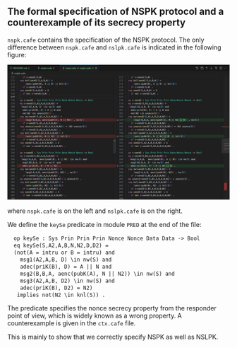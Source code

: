 ## The formal specification of NSPK protocol and a counterexample of its secrecy property

`nspk.cafe` contains the specification of the NSPK protocol. The only difference between `nspk.cafe` and `nslpk.cafe` is indicated in the following figure:

![diff](diff.png)

where `nspk.cafe` is on the left and `nslpk.cafe` is on the right. 

We define the `keySe` predicate in module `PRED` at the end of the file:
```  
  op keySe : Sys Prin Prin Prin Nonce Nonce Data Data -> Bool
  eq keySe(S,A2,A,B,N,N2,D,D2) = 
  (not(A = intru or B = intru) and
    msg1(A2,A,B, D) \in nw(S) and 
    adec(priK(B), D) = A || N and 
    msg2(B,B,A, aenc(pubK(A), N || N2)) \in nw(S) and 
    msg3(A2,A,B, D2) \in nw(S) and 
    adec(priK(B), D2) = N2)
   implies not(N2 \in knl(S)) .
```

The predicate specifies the nonce secrecy property from the responder point of view, which is widely known as a wrong property. A counterexample is given in the `ctx.cafe` file.

This is mainly to show that we correctly specify NSPK as well as NSLPK.